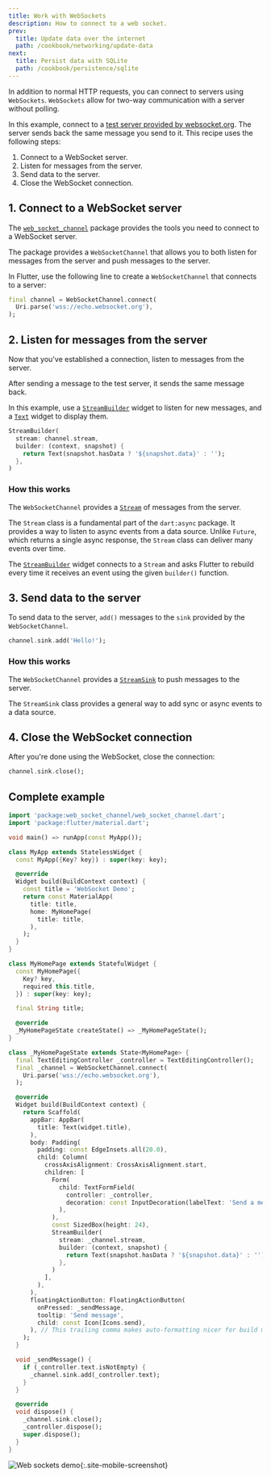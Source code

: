 ```yaml
---
title: Work with WebSockets
description: How to connect to a web socket.
prev:
  title: Update data over the internet
  path: /cookbook/networking/update-data
next:
  title: Persist data with SQLite
  path: /cookbook/persistence/sqlite
---
```


<?code-excerpt path-base="cookbook/networking/web_sockets/"?>

In addition to normal HTTP requests,
you can connect to servers using `WebSockets`.
`WebSockets` allow for two-way communication with a server
without polling.

In this example, connect to a
[test server provided by websocket.org][].
The server sends back the same message you send to it.
This recipe uses the following steps:

  1. Connect to a WebSocket server.
  2. Listen for messages from the server.
  3. Send data to the server.
  4. Close the WebSocket connection.

## 1. Connect to a WebSocket server

The [`web_socket_channel`][] package provides the
tools you need to connect to a WebSocket server.

The package provides a `WebSocketChannel`
that allows you to both listen for messages
from the server and push messages to the server.

In Flutter, use the following line to
create a `WebSocketChannel` that connects to a server:

<?code-excerpt "lib/main.dart (connect)" replace="/_channel/channel/g"?>
```dart
final channel = WebSocketChannel.connect(
  Uri.parse('wss://echo.websocket.org'),
);
```

## 2. Listen for messages from the server

Now that you've established a connection,
listen to messages from the server.

After sending a message to the test server,
it sends the same message back.

In this example, use a [`StreamBuilder`][]
widget to listen for new messages, and a
[`Text`][] widget to display them.

<?code-excerpt "lib/main.dart (StreamBuilder)" replace="/_channel/channel/g"?>
```dart
StreamBuilder(
  stream: channel.stream,
  builder: (context, snapshot) {
    return Text(snapshot.hasData ? '${snapshot.data}' : '');
  },
)
```

### How this works

The `WebSocketChannel` provides a
[`Stream`][] of messages from the server.

The `Stream` class is a fundamental part of the `dart:async` package.
It provides a way to listen to async events from a data source.
Unlike `Future`, which returns a single async response,
the `Stream` class can deliver many events over time.

The [`StreamBuilder`][] widget connects to a `Stream`
and asks Flutter to rebuild every time it
receives an event using the given `builder()` function.

## 3. Send data to the server

To send data to the server,
`add()` messages to the `sink` provided
by the `WebSocketChannel`.

<?code-excerpt "lib/main.dart (add)" replace="/_channel/channel/g;/_controller.text/'Hello!'/g"?>
```dart
channel.sink.add('Hello!');
```

### How this works

The `WebSocketChannel` provides a
[`StreamSink`][] to push messages to the server.

The `StreamSink` class provides a general way to add sync or async
events to a data source.

## 4. Close the WebSocket connection

After you're done using the WebSocket, close the connection:

<?code-excerpt "lib/main.dart (close)" replace="/_channel/channel/g"?>
```dart
channel.sink.close();
```

## Complete example

<?code-excerpt "lib/main.dart"?>
```dart
import 'package:web_socket_channel/web_socket_channel.dart';
import 'package:flutter/material.dart';

void main() => runApp(const MyApp());

class MyApp extends StatelessWidget {
  const MyApp({Key? key}) : super(key: key);

  @override
  Widget build(BuildContext context) {
    const title = 'WebSocket Demo';
    return const MaterialApp(
      title: title,
      home: MyHomePage(
        title: title,
      ),
    );
  }
}

class MyHomePage extends StatefulWidget {
  const MyHomePage({
    Key? key,
    required this.title,
  }) : super(key: key);

  final String title;

  @override
  _MyHomePageState createState() => _MyHomePageState();
}

class _MyHomePageState extends State<MyHomePage> {
  final TextEditingController _controller = TextEditingController();
  final _channel = WebSocketChannel.connect(
    Uri.parse('wss://echo.websocket.org'),
  );

  @override
  Widget build(BuildContext context) {
    return Scaffold(
      appBar: AppBar(
        title: Text(widget.title),
      ),
      body: Padding(
        padding: const EdgeInsets.all(20.0),
        child: Column(
          crossAxisAlignment: CrossAxisAlignment.start,
          children: [
            Form(
              child: TextFormField(
                controller: _controller,
                decoration: const InputDecoration(labelText: 'Send a message'),
              ),
            ),
            const SizedBox(height: 24),
            StreamBuilder(
              stream: _channel.stream,
              builder: (context, snapshot) {
                return Text(snapshot.hasData ? '${snapshot.data}' : '');
              },
            )
          ],
        ),
      ),
      floatingActionButton: FloatingActionButton(
        onPressed: _sendMessage,
        tooltip: 'Send message',
        child: const Icon(Icons.send),
      ), // This trailing comma makes auto-formatting nicer for build methods.
    );
  }

  void _sendMessage() {
    if (_controller.text.isNotEmpty) {
      _channel.sink.add(_controller.text);
    }
  }

  @override
  void dispose() {
    _channel.sink.close();
    _controller.dispose();
    super.dispose();
  }
}
```
![Web sockets demo]({{site.url}}/assets/images/docs/cookbook/web-sockets.gif){:.site-mobile-screenshot}


[`Stream`]: {{site.api}}/flutter/dart-async/Stream-class.html
[`StreamBuilder`]: {{site.api}}/flutter/widgets/StreamBuilder-class.html
[`StreamSink`]: {{site.api}}/flutter/dart-async/StreamSink-class.html
[test server provided by websocket.org]: http://www.websocket.org/echo.html
[`Text`]: {{site.api}}/flutter/widgets/Text-class.html
[`web_socket_channel`]: {{site.pub-pkg}}/web_socket_channel
